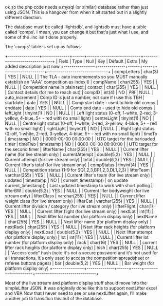 ok so the php code needs a mysql (or similar) database rather than just using JSON. This is a hangover from when it all started out in a slightly different direction.

The database must be called 'lightsdb', and lightsdb must have a table called 'comps'. I mean, you can change it but that's just what I use, and some of the .inc isn't
done properly. 

The 'comps' table is set up as follows:

+----------------+--------------+------+-----+---------------------+-------------------------------+
| Field          | Type         | Null | Key | Default             | Extra                         | My added description just now
+----------------+--------------+------+-----+---------------------+-------------------------------+
| compLetters    | char(3)      | YES  |     | NULL                |                               | The TLA - auto incremements so you MUST manually establish an "AAA" competition as index 0
| compName       | char(255)    | YES  |     | NULL                |                               | Competition name in plain text
| contact        | char(255)    | YES  |     | NULL                |                               | Contact details (for me to reach out)
| compID         | int(4)       | NO   | PRI | NULL                | auto_increment                | Comp ID is just a number, not sure if i use this TBH
| startdate      | date         | YES  |     | NULL                |                               | Comp start date - used to hide old comps 
| enddate        | date         | YES  |     | NULL                |                               | Comp end date - used to hide old comps
| leftLight      | tinyint(1)   | NO   |     | NULL                |                               | Left light status (0-off, 1-white, 2-red, 3-yellow, 4-blue, 5+ - red with no small light)
| centreLight    | tinyint(1)   | NO   |     | NULL                |                               | Centre light status (0-off, 1-white, 2-red, 3-yellow, 4-blue, 5+ - red with no small light)
| rightLight     | tinyint(1)   | NO   |     | NULL                |                               | Right light status (0-off, 1-white, 2-red, 3-yellow, 4-blue, 5+ - red with no small light)
| timeTo         | timestamp    | NO   |     | 0000-00-00 00:00:00 |                               | UTC target for the barloaded timer
| timeTwo        | timestamp    | NO   |     | 0000-00-00 00:00:00 |                               | UTC target for the second timer
| lifterName     | char(255)    | YES  |     | NULL                |                               | Current lifter name (for live stream only)
| currentAttempt | double(5,2)  | YES  |     | NULL                |                               | Current attempt (for live stream only)
| total          | double(6,2)  | YES  |     | NULL                |                               | Current lifter's total (for live stream only)
| compStatus     | tinyint(4)   | YES  |     | NULL                |                               | Competition status (1-9 for SQ1,2,3,BP1,2,3,DL1,2,3)
| lifterTeam     | varchar(255) | YES  |     | NULL                |                               | Current lifter's team (for live stream only) 
| updated        | timestamp    | NO   |     | current_timestamp() | on update current_timestamp() | Last updated timestamp to work with short polling
| lifterBW       | double(5,2)  | YES  |     | NULL                |                               | Current lifer bodyweight (for live stream only)
| lifterClass    | varchar(255) | YES  |     | NULL                |                               | Current lifter weight class (for live stream only)
| lifterCat      | varchar(255) | YES  |     | NULL                |                               | Current lifter division / category (for live stream only)
| lifterFlight   | char(1)      | YES  |     | NULL                |                               | Current lifter flight (for live stream only)
| nextLot        | int(11)      | YES  |     | NULL                |                               | Next lifter lot number (for platform display only)
| nextName       | char(255)    | YES  |     | NULL                |                               | Next lifter name (for platform display only)
| nextRack       | char(255)    | YES  |     | NULL                |                               | Next lifter rack heights (for platform display only)
| nextLoad       | double(5,2)  | YES  |     | NULL                |                               | Next lifter attempt (for platform display only)
| lot            | int(11)      | YES  |     | NULL                |                               | Current lifter lot number (for platform display only)
| rack           | char(16)     | YES  |     | NULL                |                               | current lifter rack heights (for platform display only)
| hish           | char(255)    | YES  |     | NULL                |                               | "Access code" hash (note it's not a secure password and it's not used for all transactions, it's only used to access the competition spreadsheet or referee buttons pages)
| bar            | double(5,2)  | YES  |     | NULL                |                               | Bar weight (for platform display only)
+----------------+--------------+------+-----+---------------------+-------------------------------+



Most of the live stream and platform display stuff should move into the simpleLifter JSON. It was originally done like this to support nextLifter excel and VBA 
Now that I never need to see or use nextLifter again, I'll make another job to transition this out of the database.
